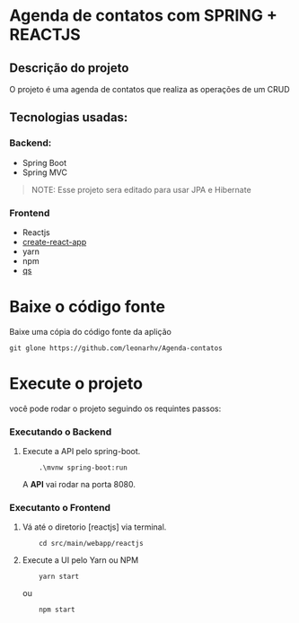# Agenda de contatos com SPRING + REACTJS

## Descrição do projeto
O projeto é uma agenda de contatos que realiza as operações de um CRUD

## Tecnologias usadas:

### Backend:
- Spring Boot
- Spring MVC

> NOTE: Esse projeto sera editado para usar JPA e Hibernate

### Frontend
- Reactjs
- [create-react-app](https://github.com/facebook/create-react-app)
- yarn
- npm
- [qs](https://github.com/ljharb/qs)

# Baixe o código fonte
Baixe uma cópia do código fonte da aplição

```
git glone https://github.com/leonarhv/Agenda-contatos
```

# Execute o projeto

você pode rodar o projeto seguindo os requintes passos:

### **Executando o Backend**

1. Execute a API pelo spring-boot.

    ```
        .\mvnw spring-boot:run
    ```

    A **API** vai rodar na porta 8080.

### **Executanto o Frontend**

1. Vá até o diretorio [reactjs] via terminal.

    ```
        cd src/main/webapp/reactjs
    ```

2. Execute a UI pelo Yarn ou NPM

    ```
        yarn start
    ```

    ou

    ```
        npm start
    ```